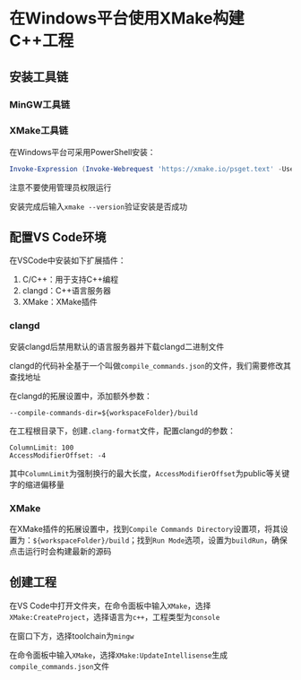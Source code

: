 # 在Windows平台使用XMake构建C++工程

## 安装工具链

### MinGW工具链



### XMake工具链

在Windows平台可采用PowerShell安装：

```powershell
Invoke-Expression (Invoke-Webrequest 'https://xmake.io/psget.text' -UseBasicParsing).Content
```

注意不要使用管理员权限运行

安装完成后输入`xmake --version`验证安装是否成功



## 配置VS Code环境

在VSCode中安装如下扩展插件：

1. C/C++：用于支持C++编程
2. clangd：C++语言服务器
3. XMake：XMake插件

### clangd

安装clangd后禁用默认的语言服务器并下载clangd二进制文件

clangd的代码补全基于一个叫做`compile_commands.json`的文件，我们需要修改其查找地址

在clangd的拓展设置中，添加额外参数：

```
--compile-commands-dir=${workspaceFolder}/build
```

在工程根目录下，创建`.clang-format`文件，配置clangd的参数：

```
ColumnLimit: 100
AccessModifierOffset: -4
```

其中`ColumnLimit`为强制换行的最大长度，`AccessModifierOffset`为public等关键字的缩进偏移量

### XMake

在XMake插件的拓展设置中，找到`Compile Commands Directory`设置项，将其设置为：`${workspaceFolder}/build`；找到`Run Mode`选项，设置为`buildRun`，确保点击运行时会构建最新的源码



## 创建工程

在VS Code中打开文件夹，在命令面板中输入`XMake`，选择`XMake:CreateProject`，选择语言为`c++`，工程类型为`console`

在窗口下方，选择toolchain为`mingw`

在命令面板中输入`XMake`，选择`XMake:UpdateIntellisense`生成`compile_commands.json`文件